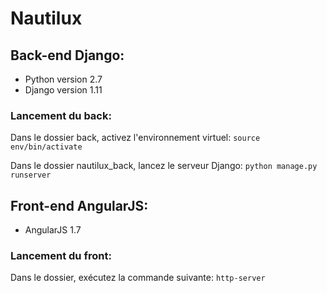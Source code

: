 # Nautilux

## Back-end Django:
* Python version 2.7
* Django version 1.11

### Lancement du back:

Dans le dossier back, activez l'environnement virtuel:
`source env/bin/activate`

Dans le dossier nautilux_back, lancez le serveur Django:
`python manage.py runserver`


## Front-end AngularJS:
* AngularJS 1.7

### Lancement du front:
Dans le dossier, exécutez la commande suivante:
`http-server`
